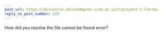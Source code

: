 ```yaml
---
post_url: https://discourse.onlinedegree.iitm.ac.in/t/project-1-llm-based-automation-agent-discussion-thread-tds-jan-2025/164277/249
reply_to_post_number: 233
---
```

How did you resolve the file cannot be found error?